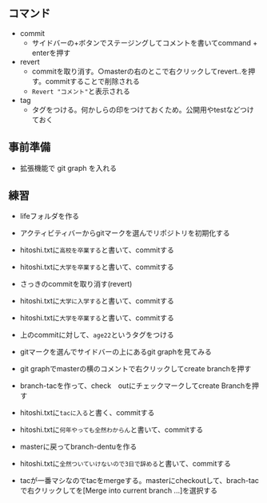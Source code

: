 ## コマンド
- commit
  - サイドバーの+ボタンでステージングしてコメントを書いてcommand + enterを押す
- revert
  - commitを取り消す。○masterの右のとこで右クリックしてrevert..を押す。commitすることで削除される
  - `Revert "コメント"`と表示される
- tag
  - タグをつける。何かしらの印をつけておくため。公開用やtestなどつけておく 

## 事前準備
- 拡張機能で git graph を入れる
## 練習
- lifeフォルダを作る
- アクティビティバーからgitマークを選んでリポジトリを初期化する
- hitoshi.txtに`高校を卒業する`と書いて、commitする
- hitoshi.txtに`大学を卒業する`と書いて、commitする
- さっきのcommitを取り消す(revert)
- hitoshi.txtに`大学に入学する`と書いて、commitする
- hitoshi.txtに`大学を卒業する`と書いて、commitする
- 上のcommitに対して、`age22`というタグをつける


- gitマークを選んでサイドバーの上にあるgit graphを見てみる
- git graphでmasterの横のコメントで右クリックしてcreate branchを押す
- branch-tacを作って、check　outにチェックマークしてcreate Branchを押す
- hitoshi.txtに`tacに入る`と書く、commitする
- hitoshi.txtに`何年やっても全然わからん`と書いて、commitする
- masterに戻ってbranch-dentuを作る
- hitoshi.txtに`全然ついていけないので3日で辞める`と書いて、commitする
- tacが一番マシなのでtacをmergeする。masterにcheckoutして、brach-tacで右クリックしてを\[Merge into current branch ...]を選択する
